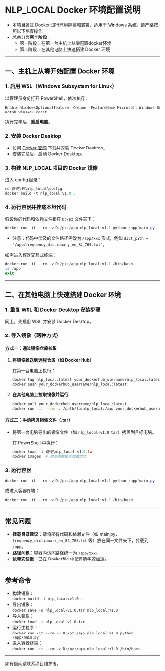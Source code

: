 # NLP_LOCAL Docker 环境配置说明

- 本项目通过 Docker 进行环境隔离和部署，适用于 Windows 系统。请严格按照以下步骤操作。
- 总共分为**两个阶段**：
  - 第一阶段：在第一台主机上从零配置docker环境
  - 第二阶段：在其他电脑上快速搭建 Docker 环境
---

## 一、主机上从零开始配置 Docker 环境

### 1. 启用 WSL（Windows Subsystem for Linux）

以管理员身份打开 PowerShell，依次执行：

```powershell
Enable-WindowsOptionalFeature -Online -FeatureName Microsoft-Windows-Subsystem-Linux
netsh winsock reset
```

执行完毕后，**重启电脑**。

### 2. 安装 Docker Desktop

- 访问 [Docker 官网](https://www.docker.com/products/docker-desktop/) 下载并安装 Docker Desktop。
- 安装完成后，启动 Docker Desktop。

### 3. 构建 NLP_LOCAL 项目的 Docker 镜像

进入 config 目录：

```powershell
cd 路径\到\nlp_local\config
docker build -t nlp_local:v1.0 .
```

### 4. 运行容器并挂载本地代码

假设你的代码和依赖文件都在 `D:/pz` 文件夹下：

```powershell
docker run -it --rm -v D:/pz:/app nlp_local:v1.0 python /app/main.py
```

- 注意：代码中涉及的文件路径需改为 `/app/xxx` 形式，例如 `dict_path = "/app/frequency_dictionary_en_82_765.txt"`。

如需进入容器交互式终端：

```powershell
docker run -it --rm -v D:/pz:/app nlp_local:v1.0 /bin/bash
ls /app
exit
```

---

## 二、在其他电脑上快速搭建 Docker 环境

### 1. 重复 WSL 和 Docker Desktop 安装步骤

同上，先启用 WSL 并安装 Docker Desktop。

### 2. 导入镜像（两种方式）
#### 方式一：通过镜像仓库拉取

1. **将镜像推送到远程仓库（如 Docker Hub）**

   在第一台电脑上执行：

   ```sh
   docker tag nlp_local:latest your_dockerhub_username/nlp_local:latest
   docker push your_dockerhub_username/nlp_local:latest
   ```

2. **在其他电脑上拉取镜像并运行**

   ```sh
   docker pull your_dockerhub_username/nlp_local:latest
   docker run -it --rm -v /path/to/nlp_local:/app your_dockerhub_username/nlp_local:latest /bin/bash
   ```
#### 方式二：手动拷贝镜像文件（.tar）
- 将第一台电脑导出的镜像文件（如 `nlp_local-v1.0.tar`）拷贝到目标电脑。

    在 PowerShell 中执行：

    ```powershell
    docker load -i 路径\nlp_local-v1.0.tar
    docker images  # 检查镜像是否加载成功
    ```

### 3. 运行容器

```powershell
docker run -it --rm -v D:/pz:/app nlp_local:v1.0 python /app/main.py
```

或进入容器终端：

```powershell
docker run -it --rm -v D:/pz:/app nlp_local:v1.0 /bin/bash
```

---

## 常见问题

- **挂载目录建议**：请将所有代码和依赖文件（如 main.py、`frequency_dictionary_en_82_765.txt` 等）放在同一文件夹下，挂载到 `/app`。
- **路径问题**：容器内访问路径统一为 `/app/xxx`。
- **依赖安装慢**：已在 Dockerfile 中使用清华源加速。

---

## 参考命令

- 构建镜像：  
  `docker build -t nlp_local:v1.0 .`
- 导出镜像：  
  `docker save -o nlp_local-v1.0.tar nlp_local:v1.0`
- 导入镜像：  
  `docker load -i nlp_local-v1.0.tar`
- 运行主程序：  
  `docker run -it --rm -v D:/pz:/app nlp_local:v1.0 python /app/main.py`
- 进入容器终端：  
  `docker run -it --rm -v D:/pz:/app nlp_local:v1.0 /bin/bash`

---

如有疑问请联系项目维护者。